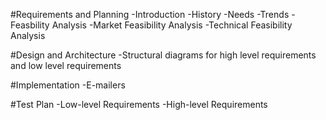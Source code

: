 #Requirements and Planning
-Introduction
  -History
  -Needs
  -Trends
-Feasbility Analysis
  -Market Feasibility Analysis
  -Technical Feasibility Analysis

#Design and Architecture
-Structural diagrams for high level requirements and low level requirements

#Implementation
-E-mailers

#Test Plan
-Low-level Requirements
-High-level Requirements
